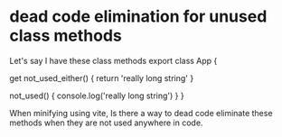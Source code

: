 
# dead code elimination for unused class methods

Let's say I have these class methods
export class App {

  get not_used_either() {
    return 'really long string'
  }

  not_used() {
    console.log('really long string')
  }
}

When minifying using vite, Is there a way to dead code eliminate these methods when they are not used anywhere in code.

        